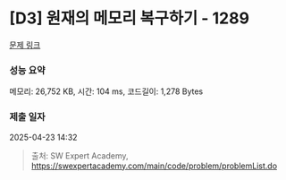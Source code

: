 # [D3] 원재의 메모리 복구하기 - 1289 

[문제 링크](https://swexpertacademy.com/main/code/problem/problemDetail.do?contestProbId=AV19AcoKI9sCFAZN) 

### 성능 요약

메모리: 26,752 KB, 시간: 104 ms, 코드길이: 1,278 Bytes

### 제출 일자

2025-04-23 14:32



> 출처: SW Expert Academy, https://swexpertacademy.com/main/code/problem/problemList.do